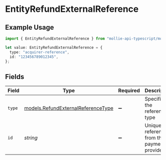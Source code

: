 # EntityRefundExternalReference

## Example Usage

```typescript
import { EntityRefundExternalReference } from "mollie-api-typescript/models";

let value: EntityRefundExternalReference = {
  type: "acquirer-reference",
  id: "123456789012345",
};
```

## Fields

| Field                                                                          | Type                                                                           | Required                                                                       | Description                                                                    | Example                                                                        |
| ------------------------------------------------------------------------------ | ------------------------------------------------------------------------------ | ------------------------------------------------------------------------------ | ------------------------------------------------------------------------------ | ------------------------------------------------------------------------------ |
| `type`                                                                         | [models.RefundExternalReferenceType](../models/refundexternalreferencetype.md) | :heavy_minus_sign:                                                             | Specifies the reference type                                                   | acquirer-reference                                                             |
| `id`                                                                           | *string*                                                                       | :heavy_minus_sign:                                                             | Unique reference from the payment provider                                     | 123456789012345                                                                |